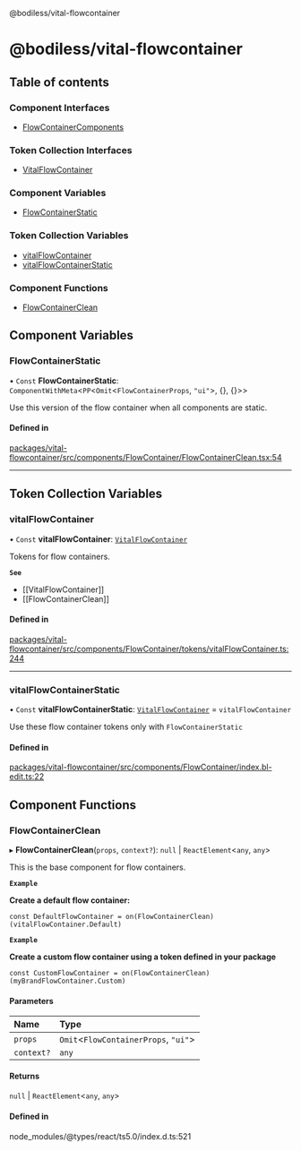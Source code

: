 @bodiless/vital-flowcontainer

# @bodiless/vital-flowcontainer

## Table of contents

### Component Interfaces

- [FlowContainerComponents](interfaces/FlowContainerComponents.md)

### Token Collection Interfaces

- [VitalFlowContainer](interfaces/VitalFlowContainer.md)

### Component Variables

- [FlowContainerStatic](README.md#flowcontainerstatic)

### Token Collection Variables

- [vitalFlowContainer](README.md#vitalflowcontainer)
- [vitalFlowContainerStatic](README.md#vitalflowcontainerstatic)

### Component Functions

- [FlowContainerClean](README.md#flowcontainerclean)

## Component Variables

### FlowContainerStatic

• `Const` **FlowContainerStatic**: `ComponentWithMeta`<`PP`<`Omit`<`FlowContainerProps`, ``"ui"``\>, {}, {}\>\>

Use this version of the flow container when all components are static.

#### Defined in

[packages/vital-flowcontainer/src/components/FlowContainer/FlowContainerClean.tsx:54](https://github.com/johnsonandjohnson/Bodiless-JS/blob/8d49bea45/packages/vital-flowcontainer/src/components/FlowContainer/FlowContainerClean.tsx#L54)

___

## Token Collection Variables

### vitalFlowContainer

• `Const` **vitalFlowContainer**: [`VitalFlowContainer`](interfaces/VitalFlowContainer.md)

Tokens for flow containers.

**`See`**

 - [[VitalFlowContainer]]
 - [[FlowContainerClean]]

#### Defined in

[packages/vital-flowcontainer/src/components/FlowContainer/tokens/vitalFlowContainer.ts:244](https://github.com/johnsonandjohnson/Bodiless-JS/blob/8d49bea45/packages/vital-flowcontainer/src/components/FlowContainer/tokens/vitalFlowContainer.ts#L244)

___

### vitalFlowContainerStatic

• `Const` **vitalFlowContainerStatic**: [`VitalFlowContainer`](interfaces/VitalFlowContainer.md) = `vitalFlowContainer`

Use these flow container tokens only with `FlowContainerStatic`

#### Defined in

[packages/vital-flowcontainer/src/components/FlowContainer/index.bl-edit.ts:22](https://github.com/johnsonandjohnson/Bodiless-JS/blob/8d49bea45/packages/vital-flowcontainer/src/components/FlowContainer/index.bl-edit.ts#L22)

## Component Functions

### FlowContainerClean

▸ **FlowContainerClean**(`props`, `context?`): ``null`` \| `ReactElement`<`any`, `any`\>

This is the base component for flow containers.

**`Example`**

**Create a default flow container:**
```
const DefaultFlowContainer = on(FlowContainerClean)(vitalFlowContainer.Default)
```

**`Example`**

**Create a custom flow container using a token defined in your package**
```
const CustomFlowContainer = on(FlowContainerClean)(myBrandFlowContainer.Custom)
```

#### Parameters

| Name | Type |
| :------ | :------ |
| `props` | `Omit`<`FlowContainerProps`, ``"ui"``\> |
| `context?` | `any` |

#### Returns

``null`` \| `ReactElement`<`any`, `any`\>

#### Defined in

node_modules/@types/react/ts5.0/index.d.ts:521
